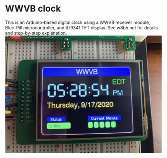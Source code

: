 # WWVB clock
 
This is an Arduino-based digital clock using a WWVB receiver module, Blue-Pill microcontroller, and ILI9341 TFT display.
See w8bh.net for details and step-by-step explanation.
![image](wwvb_clock.jpg)
